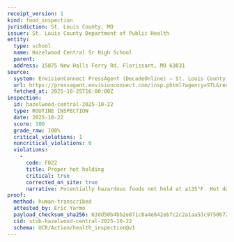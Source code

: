 ```yaml
---
receipt_version: 1
kind: food_inspection
jurisdiction: St. Louis County, MO
issuer: St. Louis County Department of Public Health
entity:
  type: school
  name: Hazelwood Central Sr High School
  parent:
  address: 15875 New Halls Ferry Rd, Florissant, MO 63031
source:
  system: EnvisionConnect PressAgent (DecadeOnline) – St. Louis County
  url: https://pressagent.envisionconnect.com/insp.phtml?agency=STL&record_id=PR0003910
  fetched_at: 2025-10-25T16:00:00Z
inspection:
  id: hazelwood-central-2025-10-22
  type: ROUTINE INSPECTION
  date: 2025-10-22
  score: 100
  grade_raw: 100%
  critical_violations: 1
  noncritical_violations: 0
  violations:
    -
      code: F022
      title: Proper hot holding
      critical: true
      corrected_on_site: true
      narrative: Potentially hazardous foods not held at ≥135°F. Hot dog 116°F on steam table. Corrected: moved; hot dog 153°F. Affected items served/discarded within 4 hrs per manager.
proof:
  method: human-transcribed
  attested_by: Eric Yarmo
  payload_checksum_sha256: 63dd50b4bb2e871c8a4e642ebfc2c2a1aa53c9750b7271519cd92fff27865b18
  cid: stub-hazelwood-central-2025-10-22
  schema: UCR/Action/health_inspection@v1
---
```

